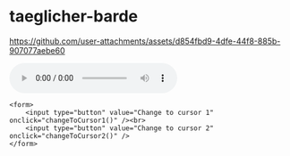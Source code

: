 # taeglicher-barde


https://github.com/user-attachments/assets/d854fbd9-4dfe-44f8-885b-907077aebe60

<audio src="/audio1.mov" controls preload></audio>

<html>
<head>
    <script type="text/javascript">
        function changeToCursor1(){
            document.body.style.cursor="url('cursor1.ani'),url('cursor1.cur'), default";
        }
        function changeToCursor2(){
            document.body.style.cursor="url('cursor2.ani'),url('cursor2.cur'), default";
        }
    </script>
</head>

<body>

    <form>
        <input type="button" value="Change to cursor 1" onclick="changeToCursor1()" /><br>
        <input type="button" value="Change to cursor 2" onclick="changeToCursor2()" />
    </form>
</body>
